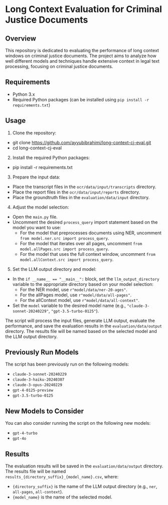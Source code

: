# Long Context Evaluation for Criminal Justice Documents

## Overview
This repository is dedicated to evaluating the performance of long context windows on criminal justice documents. The project aims to analyze how well different models and techniques handle extensive context in legal text processing, focusing on criminal justice documents.

## Requirements

- Python 3.x
- Required Python packages (can be installed using `pip install -r requirements.txt`)

## Usage

1. Clone the repository:
- git clone https://github.com/ayyubibrahimi/long-context-cj-eval.git
- cd long-context-cj-eval

2. Install the required Python packages:
- pip install -r requirements.txt

3. Prepare the input data:
- Place the transcript files in the `ocr/data/input/transcripts` directory.
- Place the report files in the `ocr/data/input/reports` directory.
- Place the groundtruth files in the `evaluation/data/input` directory.

4. Adjust the model selection:
- Open the `main.py` file.
- Uncomment the desired `process_query` import statement based on the model you want to use:
  - For the model that preprocesses documents using NER, uncomment `from model.ner.src import process_query`.
  - For the model that iterates over all pages, uncomment `from model.allPages.src import process_query`.
  - For the model that uses the full context window, uncomment `from model.allContext.src import process_query`.

5. Set the LLM output directory and model:
- In the `if __name__ == "__main__":` block, set the `llm_output_directory` variable to the appropriate directory based on your model selection:
  - For the NER model, use `r"model/data/ner-20-ages"`.
  - For the allPages model, use `r"model/data/all-pages"`.
  - For the allContext model, use `r"model/data/all-context"`.
- Set the `model` variable to the desired model name (e.g., `"claude-3-sonnet-20240229"`, `"gpt-3.5-turbo-0125"`).

The script will process the input files, generate LLM output, evaluate the performance, and save the evaluation results in the `evaluation/data/output` directory. The results file will be named based on the selected model and the LLM output directory.

## Previously Run Models

The script has been previously run on the following models:
- `claude-3-sonnet-20240229`
- `claude-3-haiku-20240307`
- `claude-3-opus-20240229`
- `gpt-4-0125-preview`
- `gpt-3.5-turbo-0125`

## New Models to Consider

You can also consider running the script on the following new models:
- `gpt-4-turbo`
- `gpt-4o`

## Results

The evaluation results will be saved in the `evaluation/data/output` directory. The results file will be named `results_{directory_suffix}_{model_name}.csv`, where:
- `{directory_suffix}` is the name of the LLM output directory (e.g., `ner`, `all-pages`, `all-context`).
- `{model_name}` is the name of the selected model.
